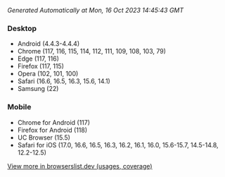 _Generated Automatically at Mon, 16 Oct 2023 14:45:43 GMT_

### Desktop

- Android (4.4.3-4.4.4)
- Chrome (117, 116, 115, 114, 112, 111, 109, 108, 103, 79)
- Edge (117, 116)
- Firefox (117, 115)
- Opera (102, 101, 100)
- Safari (16.6, 16.5, 16.3, 15.6, 14.1)
- Samsung (22)

### Mobile

- Chrome for Android (117)
- Firefox for Android (118)
- UC Browser (15.5)
- Safari for iOS (17.0, 16.6, 16.5, 16.3, 16.2, 16.1, 16.0, 15.6-15.7, 14.5-14.8, 12.2-12.5)

[View more in browserslist.dev (usages, coverage)](https://browserslist.dev/?q=PjAuMiUsbm90IGRlYWQsbm90IG9wX21pbmkgYWxs)
